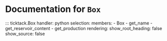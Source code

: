 # Documentation for `Box`

::: ticktack.Box
    handler: python
    selection:
      members:
        - Box
        - get_name
        - get_reservoir_content
        - get_production
    rendering:
      show_root_heading: false
      show_source: false